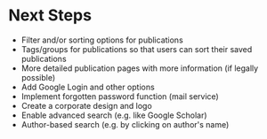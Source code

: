 # Next Steps

- Filter and/or sorting options for publications
- Tags/groups for publications so that users can sort their saved publications
- More detailed publication pages with more information (if legally possible)
- Add Google Login and other options
- Implement forgotten password function (mail service)
- Create a corporate design and logo
- Enable advanced search (e.g. like Google Scholar)
- Author-based search (e.g. by clicking on author's name)